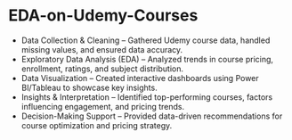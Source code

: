 # EDA-on-Udemy-Courses

* Data Collection & Cleaning – Gathered Udemy course data, handled missing values, and ensured data accuracy.
* Exploratory Data Analysis (EDA) – Analyzed trends in course pricing, enrollment, ratings, and subject distribution.
* Data Visualization – Created interactive dashboards using Power BI/Tableau to showcase key insights.
* Insights & Interpretation – Identified top-performing courses, factors influencing engagement, and pricing trends.
* Decision-Making Support – Provided data-driven recommendations for course optimization and pricing strategy.
